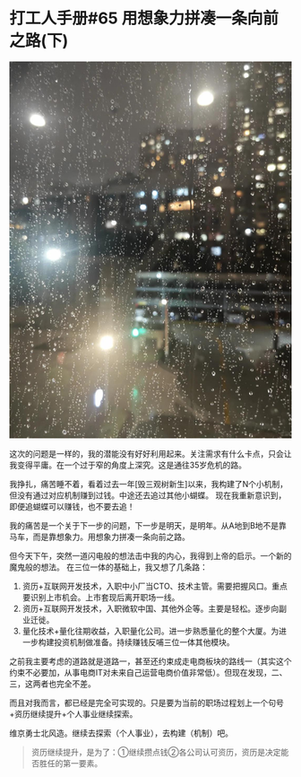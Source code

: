 # 打工人手册#65 用想象力拼凑一条向前之路(下)

 ![](img/2cd71cd2-7ce7-4704-913a-e8cc6ba7095b.jpg)
 
这次的问题是一样的，我的潜能没有好好利用起来。关注需求有什么卡点，只会让我变得平庸。在一个过于窄的角度上深究。这是通往35岁危机的路。
 
我挣扎，痛苦睡不着，看着过去一年[毁三观树新生]以来，我构建了N个小机制，但没有通过对应机制赚到过钱。中途还去追过其他小蝴蝶。
现在我重新意识到，即便追蝴蝶可以赚钱，也不要去追！
 
我的痛苦是一个关于下一步的问题，下一步是明天，是明年。从A地到B地不是靠马车，而是靠想象力。用想象力拼凑一条向前之路。
 
但今天下午，突然一道闪电般的想法击中我的内心，我得到上帝的启示。一个新的魔鬼般的想法。
在三位一体的基础上，我又想了几条路：
1. 资历+互联网开发技术，入职中小厂当CTO、技术主管。需要把握风口。重点要识别上市机会。上市套现后离开职场一线。
2. 资历+互联网开发技术，入职微软中国、其他外企等。主要是轻松。逐步向副业迁徙。
3. 量化技术+量化往期收益，入职量化公司。进一步熟悉量化的整个大厦。为进一步构建投资机制做准备。持续赚钱反哺三位一体其他模块。
 
之前我主要考虑的道路就是道路一，甚至还约束成走电商板块的路线一（其实这个约束不必要加，从事电商IT对未来自己运营电商价值非常低）。但现在发现，二、三，这两者也完全不差。
 
而且对我而言，都已经是完全可实现的。只是要为当前的职场过程划上一个句号+资历继续提升+个人事业继续探索。
 
维京勇士北风造。继续去探索（个人事业），去构建（机制）吧。
> 资历继续提升，是为了：①继续攒点钱②各公司认可资历，资历是决定能否胜任的第一要素。
